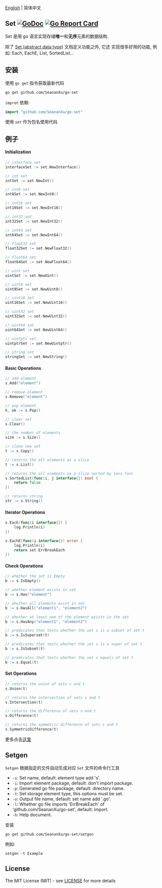 [English](./README.md) | 简体中文

## Set [![GoDoc](https://pkg.go.dev/badge/github.com/SeananXu/go-set?utm_source=godoc)](https://godoc.org/github.com/SeananXu/go-set) [![Go Report Card](https://goreportcard.com/badge/github.com/SeananXu/go-set)](https://goreportcard.com/report/github.com/SeananXu/go-set) 
Set 是用 go 语言实现存储**唯一**和**无序**元素的数据结构.

除了 [Set (abstract data type)](https://en.wikipedia.org/wiki/Set_(abstract_data_type)) 文档定义功能之外, 它还
实现很多好用的功能, 例如: Each, EachE, List, SortedList...

## 安装
使用 `go get` 指令获取最新代码
```bash
go get github.com/SeananXu/go-set
```
`improt` 依赖:
```go
import "github.com/SeananXu/go-set"
```
使用 `set` 作为包名使用代码

## 例子
#### Initialization
```go
// interface set
interfaceSet := set.NewInterface()

// int set
intSet := set.NewInt()

// int8 set
int8Set := set.NewInt8()

// int16 set
int16Set := set.NewInt16()

// int32 set
int32Set := set.NewInt32()

// int64 set
int64Set := set.NewInt64()

// float32 set
float32Set := set.NewFloat32()

// float64 set
float64Set := set.NewFloat64()

// uint set
uintSet := set.NewUint()

// uint8 set
uint8Set := set.NewUint8()

// uint16 set
uint16Set := set.NewUint16()

// uint32 set
uint32Set := set.NewUint32()

// uint64 set
uint64Set := set.NewUint64()

// uintptr set
uintptrSet := set.NewUintptr()

// string set
stringSet := set.NewString()
```
#### Basic Operations
```go
// add element
s.Add("element")

// remove element
s.Remove("element")

// pop element
k, ok := s.Pop()

// clear set
s.Clear()

// the number of elements
size := s.Size()

// clone new set
t := s.Copy()

// returns the all elements as a slice
t := s.List()

// returns the all elements as a slice sorted by less func
s.SortedList(func(i, j interface{}) bool {
    return false
})

// returns string
str := s.String()
```
#### Iterator Operations
```go
s.Each(func(i interface{}) {
    log.Println(i)
})

s.EachE(func(i interface{}) error {
    log.Println(i)
    return set.ErrBreakEach
})
```
#### Check Operations
```go
// whether the set is Empty
b := s.IsEmpty()

// whether element exists in set
b := s.Has("element")

// whether all elements exist in set
b := s.HasAll("element1", "element2")

// whether at least one of the element exists in the set
b := s.HasAny("element1", "element2")

// predicates that tests whether the set s is a subset of set t
b := s.IsSuperset(t)

// predicates that tests whether the set s is a super of set t
b := s.IsSubset(t)

// predicates that tests whether the set s equals of set t
b := s.Equal(t)
```
#### Set Operations
```go
// returns the union of sets s and t
s.Union(t)

// returns the intersection of sets s and t
s.Intersection(t)

// returns the difference of sets s and t
s.Difference(t)

// returns the symmetric difference of sets s and t
s.SymmetricDifference(t)
```
更多点击[这里](./examples/README-zh_CN.md)

## Setgen
`Setgen` 根据指定的文件自动生成对应 `Set` 文件的命令行工具
- `-s`: Set name, default: element type add 's'.
- `-i`: Import element package, default: don't import package.
- `-p`: Generated go file package, default: directory name.
- `-t`: Set storage element type, this options must be set.
- `-o`: Output file name, default: set name add '.go'.
- `-l`: Whether go file imports 'ErrBreakEach' of 'github.com/SeananXu/go-set', default: import.
- `-h`: Help document.

安装
```
go get github.com/SeananXu/go-set/setgen
```
例如:
```
setgen -t Example
```

## License

The MIT License (MIT) - see [LICENSE](LICENSE) for more details